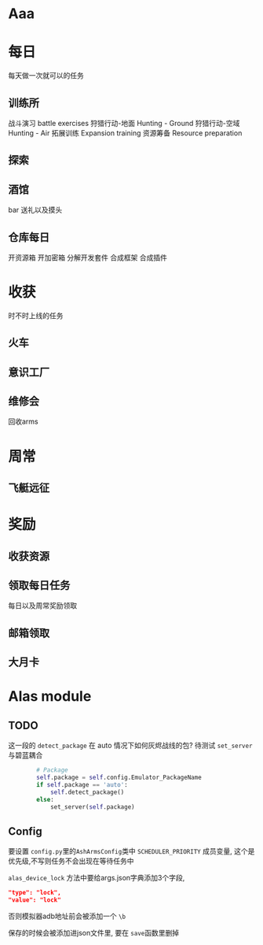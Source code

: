 # Aaa

# 每日
每天做一次就可以的任务

## 训练所
战斗演习  battle exercises
狩猎行动-地面  Hunting - Ground
狩猎行动-空域  Hunting - Air
拓展训练  Expansion training
资源筹备  Resource preparation

## 探索

## 酒馆
bar
送礼以及摸头

## 仓库每日
开资源箱
开加密箱
分解开发套件
合成框架
合成插件

# 收获
时不时上线的任务

## 火车

## 意识工厂

## 维修会
回收arms

# 周常
## 飞艇远征

# 奖励
## 收获资源

## 领取每日任务
每日以及周常奖励领取

## 邮箱领取

## 大月卡



# Alas module

## TODO
这一段的 `detect_package` 在 auto 情况下如何灰烬战线的包? 待测试
`set_server` 与碧蓝耦合
```py
        # Package
        self.package = self.config.Emulator_PackageName
        if self.package == 'auto':
            self.detect_package()
        else:
            set_server(self.package)
```

## Config
要设置 `config.py`里的`AshArmsConfig`类中
`SCHEDULER_PRIORITY` 成员变量, 这个是优先级,不写则任务不会出现在等待任务中

`alas_device_lock` 方法中要给args.json字典添加3个字段, 
```json
"type": "lock",
"value": "lock"
```
否则模拟器adb地址前会被添加一个 `\b`

保存的时候会被添加进json文件里, 要在 `save`函数里删掉
